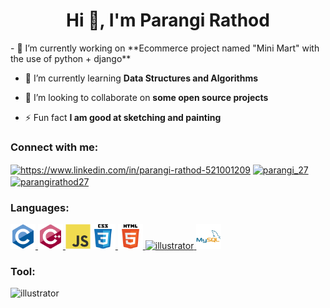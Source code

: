 <h1 align="center">Hi 👋, I'm Parangi Rathod</h1>
- 🔭 I’m currently working on **Ecommerce project named "Mini Mart" with the use of python + django**

- 🌱 I’m currently learning **Data Structures and Algorithms**

- 👯 I’m looking to collaborate on **some open source projects**

- ⚡ Fun fact **I am good at sketching and painting**

<h3 align="left">Connect with me:</h3>
<p align="left">
<a href="https://linkedin.com/in/https://www.linkedin.com/in/parangi-rathod-521001209" target="blank"><img align="center" src="https://raw.githubusercontent.com/rahuldkjain/github-profile-readme-generator/master/src/images/icons/Social/linked-in-alt.svg" alt="https://www.linkedin.com/in/parangi-rathod-521001209" height="30" width="40" /></a>
<a href="https://www.codechef.com/users/parangi_27" target="blank"><img align="center" src="https://cdn.jsdelivr.net/npm/simple-icons@3.1.0/icons/codechef.svg" alt="parangi_27" height="30" width="40" /></a>
<a href="https://www.hackerrank.com/parangirathod27" target="blank"><img align="center" src="https://raw.githubusercontent.com/rahuldkjain/github-profile-readme-generator/master/src/images/icons/Social/hackerrank.svg" alt="parangirathod27" height="30" width="40" /></a>
</p>

<h3 align="left">Languages:</h3>
<p align="left"> <a href="https://www.cprogramming.com/" target="_blank" rel="noreferrer"> <img src="https://raw.githubusercontent.com/devicons/devicon/master/icons/c/c-original.svg" alt="c" width="40" height="40"/> </a> <a href="https://www.w3schools.com/cpp/" target="_blank" rel="noreferrer"> <img src="https://raw.githubusercontent.com/devicons/devicon/master/icons/cplusplus/cplusplus-original.svg" alt="cplusplus" width="40" height="40"/> </a> <a href="https://www.w3schools.com/css/" target="_blank" rel="noreferrer"> <img src="https://raw.githubusercontent.com/devicons/devicon/master/icons/javascript/javascript-original.svg" alt="javascript" width="40" height="40"/><img src="https://raw.githubusercontent.com/devicons/devicon/master/icons/css3/css3-original-wordmark.svg" alt="css3" width="40" height="40"/> </a> <a href="https://www.w3.org/html/" target="_blank" rel="noreferrer"> <img src="https://raw.githubusercontent.com/devicons/devicon/master/icons/html5/html5-original-wordmark.svg" alt="html5" width="40" height="40"/> </a> <a href="https://www.adobe.com/in/products/illustrator.html" target="_blank" rel="noreferrer"> <img src="https://www.vectorlogo.zone/logos/adobe_illustrator/adobe_illustrator-icon.svg" alt="illustrator" width="40" height="40"/> </a> <a href="https://developer.mozilla.org/en-US/docs/Web/JavaScript" target="_blank" rel="noreferrer"> </a> <a href="https://www.mysql.com/" target="_blank" rel="noreferrer"> <img src="https://raw.githubusercontent.com/devicons/devicon/master/icons/mysql/mysql-original-wordmark.svg" alt="mysql" width="40" height="40"/> </a> </p>
<h3 align="left">Tool:</h3>
<img src="https://www.vectorlogo.zone/logos/adobe_illustrator/adobe_illustrator-icon.svg" alt="illustrator" width="40" height="40"/> </a>
